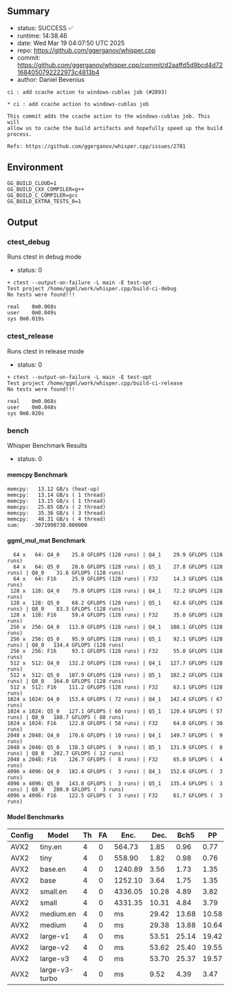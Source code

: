 ## Summary

- status:  SUCCESS ✅
- runtime: 14:38.46
- date:    Wed Mar 19 04:07:50 UTC 2025
- repo:    https://github.com/ggerganov/whisper.cpp
- commit:  https://github.com/ggerganov/whisper.cpp/commit/d2aaffd5d9bcd4d721684050792222973c4813b4
- author:  Daniel Bevenius
```
ci : add ccache action to windows-cublas job (#2893)

* ci : add ccache action to windows-cublas job

This commit adds the ccache action to the windows-cublas job. This will
allow us to cache the build artifacts and hopefully speed up the build
process.

Refs: https://github.com/ggerganov/whisper.cpp/issues/2781
```

## Environment

```
GG_BUILD_CLOUD=1
GG_BUILD_CXX_COMPILER=g++
GG_BUILD_C_COMPILER=gcc
GG_BUILD_EXTRA_TESTS_0=1
```

## Output

### ctest_debug

Runs ctest in debug mode
- status: 0
```
+ ctest --output-on-failure -L main -E test-opt
Test project /home/ggml/work/whisper.cpp/build-ci-debug
No tests were found!!!

real	0m0.068s
user	0m0.049s
sys	0m0.019s
```
### ctest_release

Runs ctest in release mode
- status: 0
```
+ ctest --output-on-failure -L main -E test-opt
Test project /home/ggml/work/whisper.cpp/build-ci-release
No tests were found!!!

real	0m0.068s
user	0m0.048s
sys	0m0.020s
```
### bench

Whisper Benchmark Results
- status: 0
#### memcpy Benchmark

```
memcpy:   13.12 GB/s (heat-up)
memcpy:   13.14 GB/s ( 1 thread)
memcpy:   13.15 GB/s ( 1 thread)
memcpy:   25.85 GB/s ( 2 thread)
memcpy:   35.36 GB/s ( 3 thread)
memcpy:   48.31 GB/s ( 4 thread)
sum:    -3071998738.000000
```

#### ggml_mul_mat Benchmark

```
  64 x   64: Q4_0    25.8 GFLOPS (128 runs) | Q4_1    29.9 GFLOPS (128 runs)
  64 x   64: Q5_0    28.6 GFLOPS (128 runs) | Q5_1    27.8 GFLOPS (128 runs) | Q8_0    31.6 GFLOPS (128 runs)
  64 x   64: F16     25.9 GFLOPS (128 runs) | F32     14.3 GFLOPS (128 runs)
 128 x  128: Q4_0    75.0 GFLOPS (128 runs) | Q4_1    72.2 GFLOPS (128 runs)
 128 x  128: Q5_0    68.2 GFLOPS (128 runs) | Q5_1    62.6 GFLOPS (128 runs) | Q8_0    83.3 GFLOPS (128 runs)
 128 x  128: F16     59.4 GFLOPS (128 runs) | F32     35.0 GFLOPS (128 runs)
 256 x  256: Q4_0   113.0 GFLOPS (128 runs) | Q4_1   108.1 GFLOPS (128 runs)
 256 x  256: Q5_0    95.9 GFLOPS (128 runs) | Q5_1    92.1 GFLOPS (128 runs) | Q8_0   134.4 GFLOPS (128 runs)
 256 x  256: F16     93.1 GFLOPS (128 runs) | F32     55.0 GFLOPS (128 runs)
 512 x  512: Q4_0   132.2 GFLOPS (128 runs) | Q4_1   127.7 GFLOPS (128 runs)
 512 x  512: Q5_0   107.9 GFLOPS (128 runs) | Q5_1   102.2 GFLOPS (128 runs) | Q8_0   164.0 GFLOPS (128 runs)
 512 x  512: F16    111.2 GFLOPS (128 runs) | F32     63.1 GFLOPS (128 runs)
1024 x 1024: Q4_0   153.4 GFLOPS ( 72 runs) | Q4_1   142.4 GFLOPS ( 67 runs)
1024 x 1024: Q5_0   127.1 GFLOPS ( 60 runs) | Q5_1   120.4 GFLOPS ( 57 runs) | Q8_0   188.7 GFLOPS ( 88 runs)
1024 x 1024: F16    122.8 GFLOPS ( 58 runs) | F32     64.0 GFLOPS ( 30 runs)
2048 x 2048: Q4_0   170.6 GFLOPS ( 10 runs) | Q4_1   149.7 GFLOPS (  9 runs)
2048 x 2048: Q5_0   138.3 GFLOPS (  9 runs) | Q5_1   131.9 GFLOPS (  8 runs) | Q8_0   202.7 GFLOPS ( 12 runs)
2048 x 2048: F16    126.7 GFLOPS (  8 runs) | F32     65.0 GFLOPS (  4 runs)
4096 x 4096: Q4_0   182.4 GFLOPS (  3 runs) | Q4_1   152.6 GFLOPS (  3 runs)
4096 x 4096: Q5_0   143.8 GFLOPS (  3 runs) | Q5_1   135.4 GFLOPS (  3 runs) | Q8_0   200.9 GFLOPS (  3 runs)
4096 x 4096: F16    122.5 GFLOPS (  3 runs) | F32     61.7 GFLOPS (  3 runs)
```

#### Model Benchmarks

|           Config |         Model |  Th |  FA |    Enc. |    Dec. |    Bch5 |      PP |  Commit |
|              --- |           --- | --- | --- |     --- |     --- |     --- |     --- |     --- |
|             AVX2 |       tiny.en |   4 |   0 |  564.73 |    1.85 |    0.96 |    0.77 | d2aaffd |
|             AVX2 |          tiny |   4 |   0 |  558.90 |    1.82 |    0.98 |    0.76 | d2aaffd |
|             AVX2 |       base.en |   4 |   0 | 1240.89 |    3.56 |    1.73 |    1.35 | d2aaffd |
|             AVX2 |          base |   4 |   0 | 1252.10 |    3.64 |    1.75 |    1.35 | d2aaffd |
|             AVX2 |      small.en |   4 |   0 | 4336.05 |   10.28 |    4.89 |    3.82 | d2aaffd |
|             AVX2 |         small |   4 |   0 | 4331.35 |   10.31 |    4.84 |    3.79 | d2aaffd |
|             AVX2 |     medium.en |   4 |   0 |      ms |   29.42 |   13.68 |   10.58 | d2aaffd |
|             AVX2 |        medium |   4 |   0 |      ms |   29.38 |   13.88 |   10.64 | d2aaffd |
|             AVX2 |      large-v1 |   4 |   0 |      ms |   53.51 |   25.14 |   19.42 | d2aaffd |
|             AVX2 |      large-v2 |   4 |   0 |      ms |   53.62 |   25.40 |   19.55 | d2aaffd |
|             AVX2 |      large-v3 |   4 |   0 |      ms |   53.70 |   25.37 |   19.57 | d2aaffd |
|             AVX2 | large-v3-turbo |   4 |   0 |      ms |    9.52 |    4.39 |    3.47 | d2aaffd |

